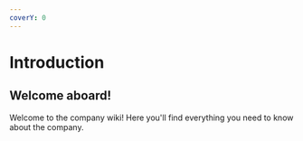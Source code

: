 ```yaml
---
coverY: 0
---
```


# Introduction

## Welcome aboard!

Welcome to the company wiki! Here you'll find everything you need to know about the company.
